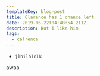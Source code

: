 ```yaml
---
templateKey: blog-post
title: Clarence has 1 chance left
date: 2019-06-22T04:48:54.211Z
description: But i like him
tags:
  - calrence
---
```

* ```
  jlhilhlnlk
  ```

awaa
